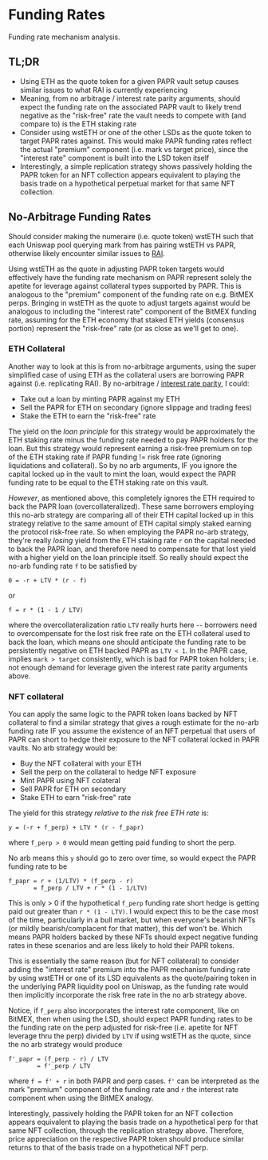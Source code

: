 # Funding Rates

Funding rate mechanism analysis.

## TL;DR

- Using ETH as the quote token for a given PAPR vault setup causes similar issues to what RAI is currently experiencing
- Meaning, from no arbitrage / interest rate parity arguments, should expect the funding rate on the associated PAPR vault
to likely trend negative as the "risk-free" rate the vault needs to compete with (and compare to) is the ETH staking rate
- Consider using wstETH or one of the other LSDs as the quote token to target PAPR rates against. This would make PAPR funding rates
reflect the actual "premium" component (i.e. mark vs target price), since the "interest rate" component is built into the LSD token itself
- Interestingly, a simple replication strategy shows passively holding the PAPR token for an NFT collection appears equivalent to
playing the basis trade on a hypothetical perpetual market for that same NFT collection.


## No-Arbitrage Funding Rates

Should consider making the numeraire (i.e. quote token) wstETH such that each Uniswap pool querying mark from
has pairing wstETH vs PAPR, otherwise likely encounter similar issues to [RAI](https://community.reflexer.finance/t/can-oracles-double-as-co-stakers-how-rai-like-systems-might-safely-support-staked-eth/397).

Using wstETH as the quote in adjusting PAPR token targets would effectively have the funding rate mechanism on PAPR represent solely
the apetite for leverage against collateral types supported by PAPR. This is analogous to the "premium" component of the funding
rate on e.g. BitMEX perps. Bringing in wstETH as the quote to adjust targets against would be analogous to including the "interest rate"
component of the BitMEX funding rate, assuming for the ETH economy that staked ETH yields (consensus portion) represent the "risk-free"
rate (or as close as we'll get to one).

### ETH Collateral

Another way to look at this is from no-arbitrage arguments, using the super simplified case of using ETH as the collateral
users are borrowing PAPR against (i.e. replicating RAI). By no-arbitrage / [interest rate parity](https://en.wikipedia.org/wiki/Interest_rate_parity),
I could:

- Take out a loan by minting PAPR against my ETH
- Sell the PAPR for ETH on secondary (ignore slippage and trading fees)
- Stake the ETH to earn the "risk-free" rate

The yield on the *loan principle* for this strategy would be approximately the ETH staking rate minus the funding rate needed
to pay PAPR holders for the loan. But this strategy would represent earning a risk-free premium on top of the ETH staking rate
if PAPR funding != risk free rate (ignoring liquidations and collateral). So by no arb arguments, IF you ignore the capital locked
up in the vault to mint the loan, would expect the PAPR funding rate to be equal to the ETH staking rate on this vault.

*However*, as mentioned above, this completely ignores the ETH required to back the PAPR loan (overcollateralized). These same
borrowers employing this no-arb strategy are comparing all of their ETH capital locked up in this strategy relative to the same
amount of ETH capital simply staked earning the protocol risk-free rate. So when employing the PAPR no-arb strategy, they're really
*losing* yield from the ETH staking rate `r` on the capital needed to back the PAPR loan, and therefore need to compensate for that
lost yield with a higher yield on the loan principle itself. So really should expect the no-arb funding rate `f` to be satisfied by

```
0 = -r + LTV * (r - f)
```

or

```
f = r * (1 - 1 / LTV) 
```

where the overcollateralization ratio `LTV` really hurts here -- borrowers need to overcompensate for the lost risk free rate on the
ETH collateral used to back the loan, which means one should anticipate the funding rate to be persistently negative on ETH backed PAPR
as `LTV < 1`. In the PAPR case, implies `mark > target` consistently, which is bad for PAPR token holders; i.e. not enough demand for leverage
given the interest rate parity arguments above.

### NFT collateral

You can apply the same logic to the PAPR token loans backed by NFT collateral to find a similar strategy that gives a rough estimate for
the no-arb funding rate IF you assume the existence of an NFT perpetual that users of PAPR can short to hedge their exposure to the NFT
collateral locked in PAPR vaults. No arb strategy would be:

- Buy the NFT collateral with your ETH
- Sell the perp on the collateral to hedge NFT exposure
- Mint PAPR using NFT colateral
- Sell PAPR for ETH on secondary
- Stake ETH to earn "risk-free" rate

The yield for this strategy *relative to the risk free ETH rate* is:

```
y = (-r + f_perp) + LTV * (r - f_papr)
```

where `f_perp > 0` would mean getting paid funding to short the perp.

No arb means this `y` should go to zero over time, so would expect the PAPR funding rate to be

```
f_papr = r + (1/LTV) * (f_perp - r)
       = f_perp / LTV + r * (1 - 1/LTV)
```

This is only > 0 if the hypothetical `f_perp` funding rate short hedge is getting paid out greater than `r * (1 - LTV)`. I would expect this to be
the case most of the time, particularly in a bull market, but when everyone's bearish NFTs (or mildly bearish/complacent for that matter), this def
won't be. Which means PAPR holders backed by these NFTs should expect negative funding rates in these scenarios and are less likely to hold their PAPR
tokens.

This is essentially the same reason (but for NFT collateral) to consider adding the "interest rate" premium into the PAPR mechanism funding rate by
using wstETH or one of its LSD equivalents as the quote/pairing token in the underlying PAPR liquidity pool on Uniswap, as the funding rate would then
implicitly incorporate the risk free rate in the no arb strategy above.

Notice, if `f_perp` also incorporates the interest rate component, like on BitMEX, then when using the LSD, should expect PAPR funding rates to
be the funding rate on the perp adjusted for risk-free (i.e. apetite for NFT leverage thru the perp) divided by `LTV` if using wstETH as the quote,
since the no arb strategy would produce

```
f'_papr = (f_perp - r) / LTV
        = f'_perp / LTV
```

where `f = f' + r` in both PAPR and perp cases. `f'` can be interpreted as the mark "premium" component of the funding rate and `r` the interest
rate component when using the BitMEX analogy.

Interestingly, passively holding the PAPR token for an NFT collection appears equivalent to playing the basis trade on a hypothetical perp for
that same NFT collection, through the replication strategy above. Therefore, price appreciation on the respective PAPR token should produce
similar returns to that of the basis trade on a hypothetical NFT perp.
